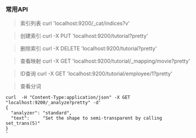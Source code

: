 ### 常用API

> 索引列表 curl 'localhost:9200/_cat/indices?v'

> 创建索引 curl -X PUT 'localhost:9200/tutorial?pretty'

> 删除索引 curl -X DELETE 'localhost:9200/tutorial?pretty'

> 查看映射 curl -X GET 'localhost:9200/tutorial/_mapping/movie?pretty'

> ID查询  curl -X GET 'localhost:9200/tutorial/employee/1?pretty'

> 查看分词
```
curl  -H "Content-Type:application/json" -X GET "localhost:9200/_analyze?pretty" -d'
{
  "analyzer": "standard",
  "text":     "Set the shape to semi-transparent by calling set_trans(5)"
}
'
```